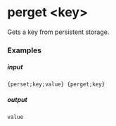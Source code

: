 # perget &lt;key&gt;
		
Gets a key from persistent storage.

### Examples

##### input
```{perset;key;value} {perget;key}```

##### output
```value```